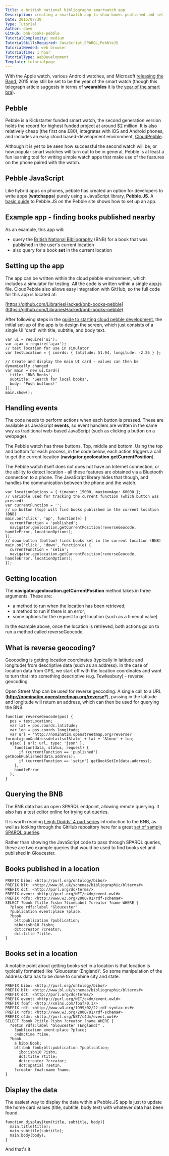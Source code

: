 ```yaml
---
Title: a british national bibliography smartwatch app
Description: creating a smartwatch app to show books published and set in the current location
Date: 2015/07/30
Type: Tutorial
Author: dave
GitHub: bnb-books-pebble
TutorialComplexity: medium
TutorialSkillsRequired: JavaScript,SPARQL,PebbleJS
TutorialNeeded: web browser
TutorialTime: 1 hour
TutorialType: WebDevelopment
Template: tutorialpage
---
```


With the Apple watch, various Android watches, and Microsoft [releasing the Band](https://www.microsoft.com/microsoft-band/en-gb), 2015 may still be set to be the year of the smart watch (though this telegraph article suggests in terms of **wearables** it is the [year of the smart bra](http://www.telegraph.co.uk/news/predictions/technology/11306735/wearable-technology-trend.html)).

Pebble
------

Pebble is a Kickstarter funded smart watch, the second generation version holds the record for highest funded project at around $2 million.  It is also relatively cheap (the first one £80), integrates with iOS and Android phones, and includes an easy cloud based-development environment, [CloudPebble](http://cloudpebble.net).

Although it is yet to be seen how successful the second watch will be, or how popular smart watches will turn out to be in general, Pebble is at least a fun learning tool for writing simple watch apps that make use of the features on the phone paired with the watch.

Pebble JavaScript
-----------------

Like hybrid apps on phones, pebble has created an option for developers to write apps (**watchapps**) purely using a JavaScript library, **Pebble.JS**.  A [basic guide](http://developer.getpebble.com/guides/js-apps/pebble-js/) to Pebble.JS on the Pebble site shows how to set up an app.

Example app - finding books published nearby
--------------------------------------------

As an example, this app will:

- query the [British National Bibliography](http://bnb.bl.uk/) (BNB) for a book that was published in the user's current location
- also query for a book **set** in the current location

Setting up the app
------------------

The app can be written within the cloud pebble environment, which includes a simulator for testing.  All the code is written within a single app.js file.  CloudPebble also allows easy integration with GitHub, so the full code for this app is located at:

[https://github.com/LibrariesHacked/bnb-books-pebble](https://github.com/LibrariesHacked/bnb-books-pebble)

After following steps in the [guide to starting cloud pebble development](http://developer.getpebble.com/guides/js-apps/pebble-js/), the initial set-up of the app is to design the screen, which just consists of a single UI 'card' with title, subtitle, and body text.

<pre class="prettyprint linenums"><code>var ui = require('ui');
var ajax = require('ajax');
// test location for use in simulator
var testLocation = { coords: { latitude: 51.94, longitude: -2.26 } };

// Create and display the main UI card - values can then be dynamically changed
var main = new ui.Card({
  title: 'BNB Books',
  subtitle: 'Search for local books',
  body: 'Push buttons!'
});
main.show();</code></pre>

Handling events
---------------

The code needs to perform actions when each button is pressed.  These are available as JavaScript **events**, so event handlers are written in the same way as traditional web-based JavaScript (such as clicking a button on a webpage).

The Pebble watch has three buttons.  Top, middle and bottom.  Using the top and bottom for each process, in the code below, each action triggers a call to get the current location (**navigator.geolocation.getCurrentPosition**).

The Pebble watch itself does not does not have an Internet connection, or the ability to detect location - all these features are obtained via a Bluetooth connection to a phone.  The JavaScript library hides that though, and handles the communication between the phone and the watch.

<pre class="prettyprint linenums"><code>var locationOptions = { timeout: 15000, maximumAge: 60000 };
// variable used for tracking the current function (which button was pressed)
var currentFunction = '';
// up button (top) will find books published in the current location (BNB)
main.on('click', 'up', function(e) {
  currentFunction = 'published';
  navigator.geolocation.getCurrentPosition(reverseGeocode, handleError, locationOptions);
});
// down button (bottom) finds books set in the current location (BNB)
main.on('click', 'down', function(e) {
  currentFunction = 'setin';
  navigator.geolocation.getCurrentPosition(reverseGeocode, handleError, locationOptions);
});</code>
</pre>

Getting location
----------------

The **navigator.geolocation.getCurrentPosition** method takes in three arguments.  These are:

- a method to run when the location has been retrieved;
- a method to run if there is an error;
- some options for the request to get location (such as a timeout value).

In the example above, once the location is retrieved, both actions go on to run a method called reverseGeocode.

What is reverse geocoding?
--------------------------

Geocoding is getting location coordinates (typically in latitude and longitude) from descriptive data (such as an address).  In the case of location data from GPS, we start off with the location coordinates and want to turn that into something descriptive (e.g. Tewkesbury) - reverse geocoding.

Open Street Map can be used for reverse geocoding.  A single call to a URL (**http://nominatim.openstreetmap.org/reverse?**), passing in the latitude and longitude will return an address, which can then be used for querying the BNB.

<pre class="prettyprint linenums"><code>function reverseGeocode(pos) {
  pos = testLocation;
  var lat = pos.coords.latitude;
  var lon = pos.coords.longitude;
  var url = 'http://nominatim.openstreetmap.org/reverse?format=json&addressdetails=1&lat=' + lat + '&lon=' + lon;
  ajax( { url: url, type: 'json' },
    function(data, status, request) {
      if (currentFunction == 'published') getBookPublished(data.address);
      if (currentFunction == 'setin') getBookSetIn(data.address);
    },
    handleError
  );
}</code></pre>

Querying the BNB
----------------

The BNB data has an open SPARQL endpoint, allowing remote querying.  It also has a [test editor online](http://bnb.data.bl.uk/flint-sparql) for trying out queries.

It is worth reading [Leigh Dodds' 4 part series](http://blog.ldodds.com/2014/10/08/an-introduction-to-the-british-national-bibliography/) introduction to the BNB, as well as looking through the GitHub repository here for a great [set of sample SPARQL queries](https://github.com/ldodds/bnb-queries).

Rather than showing the JavaScript code to pass through SPARQL queries, these are two example queries that would be used to find books set and published in Gloucester.

Books published in a location
-----------------------------

<pre class="prettyprint linenums"><code>PREFIX bibo: &lt;http://purl.org/ontology/bibo/&gt;
PREFIX blt: &lt;http://www.bl.uk/schemas/bibliographic/blterms#&gt;
PREFIX dct: &lt;http://purl.org/dc/terms/&gt;
PREFIX event: &lt;http://purl.org/NET/c4dm/event.owl#&gt;
PREFIX rdfs: &lt;http://www.w3.org/2000/01/rdf-schema#&gt;
SELECT ?book ?title ?isbn ?timeLabel ?creator ?name WHERE {
  ?place rdfs:label "Gloucester" .
  ?publication event:place ?place.
  ?book
    blt:publication ?publication;
    bibo:isbn10 ?isbn;
    dct:creator ?creator;
    dct:title ?title.
}</code></pre>

Books set in a location
-----------------------

A notable point about getting books set in a location is that location is typically formatted like 'Gloucester (England)'.  So some manipulation of the address data has to be done to combine city and state.

<pre class="prettyprint linenums">
<code>PREFIX bibo: &lt;http://purl.org/ontology/bibo/&gt;
PREFIX blt: &lt;http://www.bl.uk/schemas/bibliographic/blterms#&gt;
PREFIX dct: &lt;http://purl.org/dc/terms/&gt;
PREFIX event: &lt;http://purl.org/NET/c4dm/event.owl#&gt;
PREFIX foaf: &lt;http://xmlns.com/foaf/0.1/&gt;
PREFIX rdf: &lt;http://www.w3.org/1999/02/22-rdf-syntax-ns#&gt;
PREFIX rdfs: &lt;http://www.w3.org/2000/01/rdf-schema#&gt;
PREFIX c4dm: &lt;http://purl.org/NET/c4dm/event.owl#&gt;
SELECT ?book ?title ?isbn ?creator ?name WHERE {
  ?setIn rdfs:label "Gloucester (England)" .
    ?publication event:place ?place;
    c4dm:time ?time.
  ?book
    a bibo:Book;
    blt:bnb ?bnb;blt:publication ?publication;
      ibo:isbn10 ?isbn;
      dct:title ?title;
      dct:creator ?creator;
      dct:spatial ?setIn.
    ?creator foaf:name ?name.
}</code>
</pre>

Display the data
----------------

The easiest way to display the data within a Pebble.JS app is just to update the home card values (title, subtitle, body text) with whatever data has been found.

<pre class="prettyprint linenums"><code>function displayItem(title, subtitle, body){
  main.title(title);
  main.subtitle(subtitle);
  main.body(body);
}</code></pre>

And that's it.